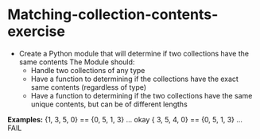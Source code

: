 # Matching-collection-contents-exercise

- Create a Python module that will determine if two collections
have the same contents The Module should:
  - Handle two collections of any type
  - Have a function to determining if the collections have the
exact same contents (regardless of type)
  - Have a function to determining if the two collections have
the same unique contents, but can be of different lengths

**Examples:**
{1, 3, 5, 0} == {0, 5, 1, 3} ... okay
{ 3, 5, 4, 0} == {0, 5, 1, 3} ... FAIL
